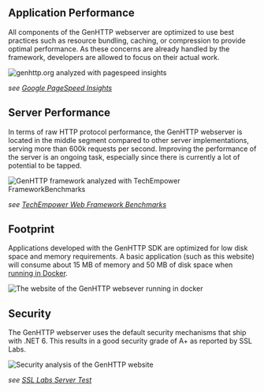 ﻿## Application Performance

All components of the GenHTTP webserver are optimized to use best practices such as
resource bundling, caching, or compression to provide optimal performance. As these concerns
are already handled by the framework, developers are allowed to focus on their actual work.

![genhttp.org analyzed with pagespeed insights](/images/pagespeed.png)

*see [Google PageSpeed Insights](https://developers.google.com/speed/pagespeed/insights/?url=https%3A%2F%2Fgenhttp.org%2F)*

## Server Performance

In terms of raw HTTP protocol performance, the GenHTTP webserver is located in the middle segment compared to
other server implementations, serving more than 600k requests per second. Improving the performance of the server is
an ongoing task, especially since there is currently a lot of potential to be tapped.

![GenHTTP framework analyzed with TechEmpower FrameworkBenchmarks](/images/tfb.png)

*see [TechEmpower Web Framework Benchmarks](https://www.techempower.com/benchmarks/#section=data-r20&hw=ph&test=composite&a=2)*

## Footprint

Applications developed with the GenHTTP SDK are optimized for low disk space and memory requirements. A basic application
(such as this website) will consume about 15 MB of memory and 50 MB of disk space when
[running in Docker](/documentation/hosting/).

![The website of the GenHTTP websever running in docker](/images/footprint.png)

## Security

The GenHTTP webserver uses the default security mechanisms that ship with .NET 6. This results in
a good security grade of A+ as reported by SSL Labs.

![Security analysis of the GenHTTP website](/images/ssl_labs.png)

*see [SSL Labs Server Test](https://www.ssllabs.com/ssltest/analyze.html?d=genhttp.org&latest)*